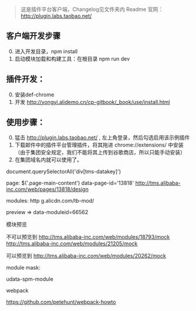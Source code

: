 > 这是插件平台客户端，Changelog见文件夹内 Readme
> 官网： http://plugin.labs.taobao.net/

## 客户端开发步骤
0. 进入开发目录，npm install
1. 启动模块加载和构建工具：在根目录 npm run dev

## 插件开发：
0. 安装def-chrome
1. 开发 http://yongyi.alidemo.cn/cp-gitbook/_book/use/install.html

## 使用步骤：
0. 猛击 http://plugin.labs.taobao.net/ , 左上角登录，然后勾选启用该示例插件
1. 下载邮件中的插件平台管理插件，将其拖进 chrome://extensions/ 中安装（由于集团安全规定，我们不能将其上传到谷歌商店，所以只能手动安装）
2. 在集团域名内就可以使用了。




document.querySelectorAll('div[tms-datakey]')

page:
$('.page-main-content')
data-page-id='13818'
http://tms.alibaba-inc.com/web/pages/13818/design

modules:
http
g.alicdn.com/tb-mod/

preview =>
data-moduleid=66562


模块预览

不可以预览到
http://tms.alibaba-inc.com/web/modules/18793/mock
http://tms.alibaba-inc.com/web/modules/21205/mock

可以预览到
http://tms.alibaba-inc.com/web/modules/20262/mock


module mask:

udata-spm-module


webpack

https://github.com/petehunt/webpack-howto
